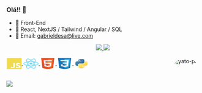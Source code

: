 ### Olá!! 👋

- 🔭 Front-End
- 🌱 React, NextJS / Tailwind / Angular / SQL
- 📧 Email: gabrieldesa@live.com

<div align="center">
  <a href="https://github.com/gabrieldesa1">
  <img height="180em" src="https://github-readme-stats.vercel.app/api?username=gabrieldesa1&show_icons=true&theme=dracula&include_all_commits=true&count_private=true"/>
  <img height="180em" src="https://github-readme-stats.vercel.app/api/top-langs/?username=gabrieldesa1&layout=compact&langs_count=7&theme=dracula"/>
</div>
  
  <div style="display: inline_block"><br>
  <img align="center" alt="Noxy-Js" height="30" width="40" src="https://raw.githubusercontent.com/devicons/devicon/master/icons/javascript/javascript-plain.svg">
  <img align="center" alt="Noxy-React" height="30" width="40" src="https://raw.githubusercontent.com/devicons/devicon/master/icons/react/react-original.svg">
  <img align="center" alt="Noxy-HTML" height="30" width="40" src="https://raw.githubusercontent.com/devicons/devicon/master/icons/html5/html5-original.svg">
  <img align="center" alt="Noxy-CSS" height="30" width="40" src="https://raw.githubusercontent.com/devicons/devicon/master/icons/css3/css3-original.svg">
  <img align="center" alt="Noxy-Python" height="30" width="40" src="https://raw.githubusercontent.com/devicons/devicon/master/icons/python/python-original.svg">
  <img align="right" alt="yato-pic" height="150" style="border-radius:50px;" src="https://64.media.tumblr.com/ee2ef55352936d891390cc078d84a4aa/bca0c58f404800b4-cb/s400x600/88dc671305527fcf69b7c481bea9cd82412d9052.gifv">
</div>

##
  
  <div>
    
  <a href="https://instagram.com/1noxyzin" target="_blank"><img src="https://img.shields.io/badge/-Instagram-%23E4405F?style=for-the-badge&logo=instagram&logoColor=white" target="_blank"></a>
 
    
<div/>

    
